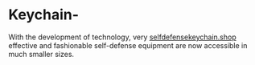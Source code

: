 # Keychain-
 With the development of technology, very <a href="https://selfdefensekeychain.shop/">selfdefensekeychain.shop</a> effective and fashionable self-defense equipment are now accessible in much smaller sizes.
